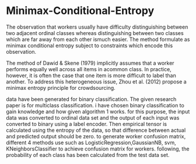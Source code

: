 # Minimax-Conditional-Entropy
The observation that workers usually have difficulty distinguishing between two adjacent 
ordinal classes whereas distinguishing between two classes which are far away from each 
other ismuch easier. The method formulate as minimax conditional entropy subject to 
constraints which encode this observation.

The method of Dawid & Skene (1979) implicitly assumes that a worker performs equally well 
across all items in acommon class. In practice, however, it is often the case that one 
item is more difficult to label than another. To address this heterogeneous issue, 
Zhou et al. (2012) propose a minimax entropy principle for crowdsourcing.

data have been generated for binary classification. The given research paper is for 
multiclass classification. i have chosen binary classification to gain knowledge 
and how given algorithm 1 works. for this purpose, the input data was converted to
ordinal data set and the output of each input was converted to binary using a label
encoder. Then empirical tensor is calculated using the entropy of the data, so that 
difference between actual and predicted output should be zero. to generate worker 
confusion matrix, different 4 methods use such as LogisticRegression,GaussianNB, 
svm, KNeighborsClassifier to achieve confusion matrix for workers. following, the 
probability of each class has been calculated from the test data set.
